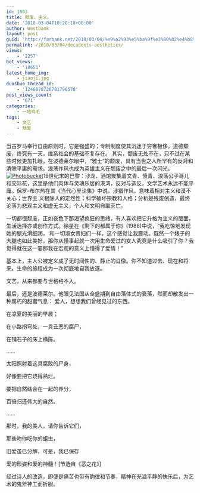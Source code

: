 ```yaml
---
id: 1003
title: 颓废。主义。
date: '2010-03-04T10:20:18+00:00'
author: Westbank
layout: post
guid: 'http://farbank.net/2010/03/04/%e9%a2%93%e5%ba%9f%e3%80%82%e4%b8%bb%e4%b9%89%e3%80%82/'
permalink: /2010/03/04/decadents-aesthetics/
views:
    - '2257'
bot_views:
    - '18651'
latest_home_img:
    - jiaoji.jpg
duoshuo_thread_id:
    - '1246078726781796578'
post_views_count:
    - '671'
categories:
    - 一地鸡毛
tags:
    - 文艺
    - 颓废
---
```


当古罗马奉行自由原则时，它是强盛的；专制制度使其沉迷于穷奢极侈，道德颓废，终究有一天，维系社会的基础不复存在。 其实，颓废无处不在，只不过在某些时候更加扎眼。在波德莱尔眼中，“雅士”的颓废，具有当世之人所罕有的反对和清除平庸的需求。浪荡作风也成为英雄主义在颓废之中的最后一次闪光。 [![Photobucket](http://i572.photobucket.com/albums/ss161/dsufo/tuifei.jpg)](http://s572.photobucket.com/albums/ss161/dsufo/?action=view&current=tuifei.jpg)19世纪末的巴黎：沙龙、酒馆聚集着文青、愤青、浪荡公子哥儿和交际花，这里是他们肉体与灵魂乐居的港湾，反对与造反，文学艺术永远不能平庸。保罗-布尔热在其《当代心里论集》中说，涉猎作风，意味着相对主义和漠不关心；世界主 义根除人的定然性；科学破坏宗教和人格；分析是残废创造，最终沦落为悲观主义和虚无主义，个人和文明自取灭亡。 

一切都很颓废，正如夜色下那渴望疯狂的思绪，有人喜欢把它升格为主义的层面，生活选择亦或创作方式。徐星在《剩下的都属于你》(1988)中说，“我吃惊地发现她的腿光滑细润， 和一切淑女贵妇们一样，这个感觉让我震动。既然一个婊子的大腿也如此美好，那你从懂事起就一次用生命爱过的女人究竟是什么吸引了你？我觉得就在这一霎那我在宏观的意义上懂得了爱情！”

基本上，主人公被定义成了无时间性的、静止的肖像。你不知道过去、现在和将来。生命的旅程成为一次彻底地自我放逐。

文艺，从来都要与世格格不入。

最后，还是波德莱尔。他眼见法国从全盛期到自由落体式的衰落，然而却散发出一种腐朽的甜蜜气息：
爱人，想想我们曾经见过的东西。

在凉夏的美丽的早晨；

在小路拐弯处，一具丑恶的腐尸，

在铺石子的床上横陈。

……

太阳照射着这具腐败的尸身，

好像要把它烧得熟烂。

要把自然结合在一起的养分，

百倍归还伟大的自然。

……

那时，我的美人，请你告诉它们，

那些吻你吃你的蛆虫，

旧爱虽已分解，可是，我已保存

爱的形姿和爱的神髓！[节选自《恶之花》]

经过诗人的改造，即便是痛苦也带有韵律和节奏，精神在充溢平静的快乐后，为艺术的鬼斧神工而折服。
